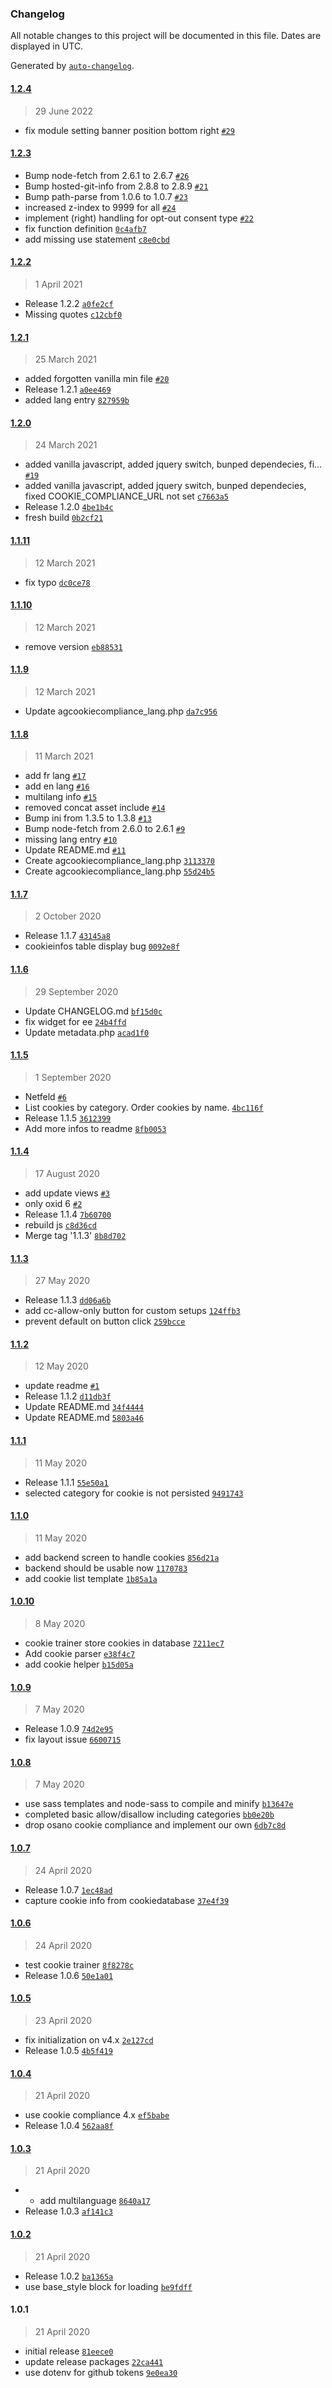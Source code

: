 ### Changelog

All notable changes to this project will be documented in this file. Dates are displayed in UTC.

Generated by [`auto-changelog`](https://github.com/CookPete/auto-changelog).

#### [1.2.4](https://github.com/aggrosoft/oxid-cookie-compliance/compare/1.2.3...1.2.4)

> 29 June 2022

- fix module setting banner position bottom right [`#29`](https://github.com/aggrosoft/oxid-cookie-compliance/pull/29)

#### [1.2.3](https://github.com/aggrosoft/oxid-cookie-compliance/compare/1.2.2...1.2.3)

- Bump node-fetch from 2.6.1 to 2.6.7 [`#26`](https://github.com/aggrosoft/oxid-cookie-compliance/pull/26)
- Bump hosted-git-info from 2.8.8 to 2.8.9 [`#21`](https://github.com/aggrosoft/oxid-cookie-compliance/pull/21)
- Bump path-parse from 1.0.6 to 1.0.7 [`#23`](https://github.com/aggrosoft/oxid-cookie-compliance/pull/23)
- increased z-index to 9999 for all [`#24`](https://github.com/aggrosoft/oxid-cookie-compliance/pull/24)
- implement (right) handling for opt-out consent type [`#22`](https://github.com/aggrosoft/oxid-cookie-compliance/pull/22)
- fix function definition [`0c4afb7`](https://github.com/aggrosoft/oxid-cookie-compliance/commit/0c4afb7fecc245d774804afd9a300f1d13c2df55)
- add missing use statement [`c8e0cbd`](https://github.com/aggrosoft/oxid-cookie-compliance/commit/c8e0cbd2e4ed665ec529debdfb4d2e7f85ce2026)

#### [1.2.2](https://github.com/aggrosoft/oxid-cookie-compliance/compare/1.2.1...1.2.2)

> 1 April 2021

- Release 1.2.2 [`a0fe2cf`](https://github.com/aggrosoft/oxid-cookie-compliance/commit/a0fe2cfbebfc50ffec8cd1041e2829a231c8b51e)
- Missing quotes [`c12cbf0`](https://github.com/aggrosoft/oxid-cookie-compliance/commit/c12cbf05608ffe9ba7ac42ff058ec3effd6a4c10)

#### [1.2.1](https://github.com/aggrosoft/oxid-cookie-compliance/compare/1.2.0...1.2.1)

> 25 March 2021

- added forgotten vanilla min file [`#20`](https://github.com/aggrosoft/oxid-cookie-compliance/pull/20)
- Release 1.2.1 [`a0ee469`](https://github.com/aggrosoft/oxid-cookie-compliance/commit/a0ee469233578cca1823f4d6ab322ac1ea5ee634)
- added lang entry [`827959b`](https://github.com/aggrosoft/oxid-cookie-compliance/commit/827959baa0547ec4f35325c4b3db249276699e40)

#### [1.2.0](https://github.com/aggrosoft/oxid-cookie-compliance/compare/1.1.11...1.2.0)

> 24 March 2021

- added vanilla javascript, added jquery switch, bunped dependecies, fi… [`#19`](https://github.com/aggrosoft/oxid-cookie-compliance/pull/19)
- added vanilla javascript, added jquery switch, bunped dependecies, fixed COOKIE_COMPLIANCE_URL not set [`c7663a5`](https://github.com/aggrosoft/oxid-cookie-compliance/commit/c7663a550ac9cfb9feafdd42f27a33054d86314c)
- Release 1.2.0 [`4be1b4c`](https://github.com/aggrosoft/oxid-cookie-compliance/commit/4be1b4cec553a5b5f8dd9f2b7d87ef8cf63e5214)
- fresh build [`0b2cf21`](https://github.com/aggrosoft/oxid-cookie-compliance/commit/0b2cf21d8beab736bfaa0bc5c1021f9c59ea6ffb)

#### [1.1.11](https://github.com/aggrosoft/oxid-cookie-compliance/compare/1.1.10...1.1.11)

> 12 March 2021

- fix typo [`dc0ce78`](https://github.com/aggrosoft/oxid-cookie-compliance/commit/dc0ce780f2b63ca0d764f69eee4d44e6efa3c1c0)

#### [1.1.10](https://github.com/aggrosoft/oxid-cookie-compliance/compare/1.1.9...1.1.10)

> 12 March 2021

- remove version [`eb88531`](https://github.com/aggrosoft/oxid-cookie-compliance/commit/eb88531bf2aa4e97b28d31ce353e8865b38b0c6d)

#### [1.1.9](https://github.com/aggrosoft/oxid-cookie-compliance/compare/1.1.8...1.1.9)

> 12 March 2021

- Update agcookiecompliance_lang.php [`da7c956`](https://github.com/aggrosoft/oxid-cookie-compliance/commit/da7c95620900c9c05de58590d84acde0afd9009b)

#### [1.1.8](https://github.com/aggrosoft/oxid-cookie-compliance/compare/1.1.7...1.1.8)

> 11 March 2021

- add fr lang [`#17`](https://github.com/aggrosoft/oxid-cookie-compliance/pull/17)
- add en lang [`#16`](https://github.com/aggrosoft/oxid-cookie-compliance/pull/16)
- multilang info [`#15`](https://github.com/aggrosoft/oxid-cookie-compliance/pull/15)
- removed concat asset include [`#14`](https://github.com/aggrosoft/oxid-cookie-compliance/pull/14)
- Bump ini from 1.3.5 to 1.3.8 [`#13`](https://github.com/aggrosoft/oxid-cookie-compliance/pull/13)
- Bump node-fetch from 2.6.0 to 2.6.1 [`#9`](https://github.com/aggrosoft/oxid-cookie-compliance/pull/9)
- missing lang entry [`#10`](https://github.com/aggrosoft/oxid-cookie-compliance/pull/10)
- Update README.md [`#11`](https://github.com/aggrosoft/oxid-cookie-compliance/pull/11)
- Create agcookiecompliance_lang.php [`3113370`](https://github.com/aggrosoft/oxid-cookie-compliance/commit/3113370c9393be7717958b57f493335f217b7348)
- Create agcookiecompliance_lang.php [`55d24b5`](https://github.com/aggrosoft/oxid-cookie-compliance/commit/55d24b5c32d6ca0166c569ef03f473046f122fb6)

#### [1.1.7](https://github.com/aggrosoft/oxid-cookie-compliance/compare/1.1.6...1.1.7)

> 2 October 2020

- Release 1.1.7 [`43145a8`](https://github.com/aggrosoft/oxid-cookie-compliance/commit/43145a8c6c8afd91560c9aa38eee39f9f5d6e92e)
- cookieinfos table display bug [`0092e8f`](https://github.com/aggrosoft/oxid-cookie-compliance/commit/0092e8f21f76354d2e43e532ea1f1ce7afa070fc)

#### [1.1.6](https://github.com/aggrosoft/oxid-cookie-compliance/compare/1.1.5...1.1.6)

> 29 September 2020

- Update CHANGELOG.md [`bf15d0c`](https://github.com/aggrosoft/oxid-cookie-compliance/commit/bf15d0cb6aa15466e874ef2679612c9f8613bc6e)
- fix widget for ee [`24b4ffd`](https://github.com/aggrosoft/oxid-cookie-compliance/commit/24b4ffdd4a16c4035d922a1b9604796618952b84)
- Update metadata.php [`acad1f0`](https://github.com/aggrosoft/oxid-cookie-compliance/commit/acad1f037850eadef0ff391659cf873d33f59003)

#### [1.1.5](https://github.com/aggrosoft/oxid-cookie-compliance/compare/1.1.4...1.1.5)

> 1 September 2020

- Netfeld [`#6`](https://github.com/aggrosoft/oxid-cookie-compliance/pull/6)
- List cookies by category. Order cookies by name. [`4bc116f`](https://github.com/aggrosoft/oxid-cookie-compliance/commit/4bc116f734105551945d35988c6cd28ed9939448)
- Release 1.1.5 [`3612399`](https://github.com/aggrosoft/oxid-cookie-compliance/commit/361239991ccac3642eba7ca46ae3a1cb109ea37c)
- Add more infos to readme [`8fb0053`](https://github.com/aggrosoft/oxid-cookie-compliance/commit/8fb0053abd282d718c7ade69782120e60ff67c4c)

#### [1.1.4](https://github.com/aggrosoft/oxid-cookie-compliance/compare/1.1.3...1.1.4)

> 17 August 2020

- add update views [`#3`](https://github.com/aggrosoft/oxid-cookie-compliance/pull/3)
- only oxid 6 [`#2`](https://github.com/aggrosoft/oxid-cookie-compliance/pull/2)
- Release 1.1.4 [`7b60700`](https://github.com/aggrosoft/oxid-cookie-compliance/commit/7b6070045b8f54377022dd8797281048823f73e1)
- rebuild js [`c8d36cd`](https://github.com/aggrosoft/oxid-cookie-compliance/commit/c8d36cddc7b3144fb2f5c4de0ff7f7aa695751b1)
- Merge tag '1.1.3' [`8b8d702`](https://github.com/aggrosoft/oxid-cookie-compliance/commit/8b8d7021f160892c55291338b4aa0dbed1f2eddf)

#### [1.1.3](https://github.com/aggrosoft/oxid-cookie-compliance/compare/1.1.2...1.1.3)

> 27 May 2020

- Release 1.1.3 [`dd06a6b`](https://github.com/aggrosoft/oxid-cookie-compliance/commit/dd06a6b690c5aa79a36720e0f673f24f772b5299)
- add cc-allow-only button for custom setups [`124ffb3`](https://github.com/aggrosoft/oxid-cookie-compliance/commit/124ffb334873062fcb6807ce5a2a0f2fc808aad4)
- prevent default on button click [`259bcce`](https://github.com/aggrosoft/oxid-cookie-compliance/commit/259bcce3caa849ee096f742e07a213862c5d79e4)

#### [1.1.2](https://github.com/aggrosoft/oxid-cookie-compliance/compare/1.1.1...1.1.2)

> 12 May 2020

- update readme [`#1`](https://github.com/aggrosoft/oxid-cookie-compliance/pull/1)
- Release 1.1.2 [`d11db3f`](https://github.com/aggrosoft/oxid-cookie-compliance/commit/d11db3fde4de2d1c859c831b68ab159ffb89e75a)
- Update README.md [`34f4444`](https://github.com/aggrosoft/oxid-cookie-compliance/commit/34f4444d8bd8247ebcde6e9bcefbc3a000e5da97)
- Update README.md [`5803a46`](https://github.com/aggrosoft/oxid-cookie-compliance/commit/5803a46cfc9d1974b0a63acf1ac5ad4ebfdad9c4)

#### [1.1.1](https://github.com/aggrosoft/oxid-cookie-compliance/compare/1.1.0...1.1.1)

> 11 May 2020

- Release 1.1.1 [`55e50a1`](https://github.com/aggrosoft/oxid-cookie-compliance/commit/55e50a1b7648507f71d2d278b9fe6de15885776c)
- selected category for cookie is not persisted [`9491743`](https://github.com/aggrosoft/oxid-cookie-compliance/commit/9491743f037140cf48f7d74b8ee3bbde71cdb8a7)

#### [1.1.0](https://github.com/aggrosoft/oxid-cookie-compliance/compare/1.0.10...1.1.0)

> 11 May 2020

- add backend screen to handle cookies [`856d21a`](https://github.com/aggrosoft/oxid-cookie-compliance/commit/856d21a92fd629f85a53ff7961ae5d4c0ad3692b)
- backend should be usable now [`1170783`](https://github.com/aggrosoft/oxid-cookie-compliance/commit/1170783f4c441ab4a63848f116fd3d5744fbcedf)
- add cookie list template [`1b85a1a`](https://github.com/aggrosoft/oxid-cookie-compliance/commit/1b85a1a6c5a643b993e5e87355f89fa9952663f6)

#### [1.0.10](https://github.com/aggrosoft/oxid-cookie-compliance/compare/1.0.9...1.0.10)

> 8 May 2020

- cookie trainer store cookies in database [`7211ec7`](https://github.com/aggrosoft/oxid-cookie-compliance/commit/7211ec74a94a44839ad41e81a0a3600347c4a846)
- Add cookie parser [`e38f4c7`](https://github.com/aggrosoft/oxid-cookie-compliance/commit/e38f4c7f5011789b9159fb53c29d9a0074350a9d)
- add cookie helper [`b15d05a`](https://github.com/aggrosoft/oxid-cookie-compliance/commit/b15d05a17a36554790619eb53e7716561c198f50)

#### [1.0.9](https://github.com/aggrosoft/oxid-cookie-compliance/compare/1.0.8...1.0.9)

> 7 May 2020

- Release 1.0.9 [`74d2e95`](https://github.com/aggrosoft/oxid-cookie-compliance/commit/74d2e955151aec71a58a56281903a01c1681ec15)
- fix layout issue [`6600715`](https://github.com/aggrosoft/oxid-cookie-compliance/commit/6600715aee27d2dd29e7604462b42a2f111fadba)

#### [1.0.8](https://github.com/aggrosoft/oxid-cookie-compliance/compare/1.0.7...1.0.8)

> 7 May 2020

- use sass templates and node-sass to compile and minify [`b13647e`](https://github.com/aggrosoft/oxid-cookie-compliance/commit/b13647e4ca801e406d74c063b96a90a6e4f4c40f)
- completed basic allow/disallow including categories [`bb0e20b`](https://github.com/aggrosoft/oxid-cookie-compliance/commit/bb0e20b431d6bd599a5ee33b0d82f9c94e4638ba)
- drop osano cookie compliance and implement our own [`6db7c8d`](https://github.com/aggrosoft/oxid-cookie-compliance/commit/6db7c8dab1e16f7e2e72cec934db3a890c53b594)

#### [1.0.7](https://github.com/aggrosoft/oxid-cookie-compliance/compare/1.0.6...1.0.7)

> 24 April 2020

- Release 1.0.7 [`1ec48ad`](https://github.com/aggrosoft/oxid-cookie-compliance/commit/1ec48ad44f60422eb19204e9be45f7fa460d97bc)
- capture cookie info from cookiedatabase [`37e4f39`](https://github.com/aggrosoft/oxid-cookie-compliance/commit/37e4f3902db1c59045273fa455c5f4262f9febbd)

#### [1.0.6](https://github.com/aggrosoft/oxid-cookie-compliance/compare/1.0.5...1.0.6)

> 24 April 2020

- test cookie trainer [`8f8278c`](https://github.com/aggrosoft/oxid-cookie-compliance/commit/8f8278c3f103b037e8e85e3777de39090ea6cdf7)
- Release 1.0.6 [`50e1a01`](https://github.com/aggrosoft/oxid-cookie-compliance/commit/50e1a018d9a4fd5d452a4661ee2ff036b4f0760a)

#### [1.0.5](https://github.com/aggrosoft/oxid-cookie-compliance/compare/1.0.4...1.0.5)

> 23 April 2020

- fix initialization on v4.x [`2e127cd`](https://github.com/aggrosoft/oxid-cookie-compliance/commit/2e127cdeba9aee1a102b1b9512e12df0a43d40d8)
- Release 1.0.5 [`4b5f419`](https://github.com/aggrosoft/oxid-cookie-compliance/commit/4b5f419ebaa9fdded9cef7f64a24587c82c9f5f0)

#### [1.0.4](https://github.com/aggrosoft/oxid-cookie-compliance/compare/1.0.3...1.0.4)

> 21 April 2020

- use cookie compliance 4.x [`ef5babe`](https://github.com/aggrosoft/oxid-cookie-compliance/commit/ef5babe1d7b8b4b7ab0f2341a8c01b62f74ba37d)
- Release 1.0.4 [`562aa8f`](https://github.com/aggrosoft/oxid-cookie-compliance/commit/562aa8fd43a821227cb511202e2d280fcd1054cb)

#### [1.0.3](https://github.com/aggrosoft/oxid-cookie-compliance/compare/1.0.2...1.0.3)

> 21 April 2020

- * add multilanguage [`8640a17`](https://github.com/aggrosoft/oxid-cookie-compliance/commit/8640a17fc4e9085f576f30bd4d23974633bf5a78)
- Release 1.0.3 [`af141c3`](https://github.com/aggrosoft/oxid-cookie-compliance/commit/af141c3365aae73ba04d21f96e46c611f4f1f581)

#### [1.0.2](https://github.com/aggrosoft/oxid-cookie-compliance/compare/1.0.1...1.0.2)

> 21 April 2020

- Release 1.0.2 [`ba1365a`](https://github.com/aggrosoft/oxid-cookie-compliance/commit/ba1365a05928cf067167e37a51440ab4242a6fc7)
- use base_style block for loading [`be9fdff`](https://github.com/aggrosoft/oxid-cookie-compliance/commit/be9fdffa8deddc5b6da41981d392a6f67e7f848c)

#### 1.0.1

> 21 April 2020

- initial release [`81eece0`](https://github.com/aggrosoft/oxid-cookie-compliance/commit/81eece086d2cd0b745d67f8d459a332613608a60)
- update release packages [`22ca441`](https://github.com/aggrosoft/oxid-cookie-compliance/commit/22ca441945c4d1a5dc7ac06840be27ec4cef70f5)
- use dotenv for github tokens [`9e0ea30`](https://github.com/aggrosoft/oxid-cookie-compliance/commit/9e0ea305b10d282e3a4a5b1ea37f8102048a50b5)
